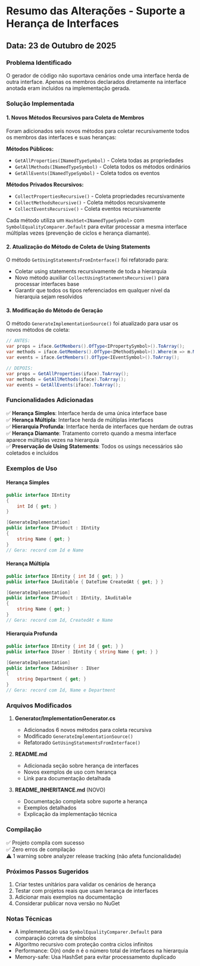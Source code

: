 # Resumo das Alterações - Suporte a Herança de Interfaces

## Data: 23 de Outubro de 2025

### Problema Identificado
O gerador de código não suportava cenários onde uma interface herda de outra interface. Apenas os membros declarados diretamente na interface anotada eram incluídos na implementação gerada.

### Solução Implementada

#### 1. Novos Métodos Recursivos para Coleta de Membros

Foram adicionados seis novos métodos para coletar recursivamente todos os membros das interfaces e suas heranças:

**Métodos Públicos:**
- `GetAllProperties(INamedTypeSymbol)` - Coleta todas as propriedades
- `GetAllMethods(INamedTypeSymbol)` - Coleta todos os métodos ordinários
- `GetAllEvents(INamedTypeSymbol)` - Coleta todos os eventos

**Métodos Privados Recursivos:**
- `CollectPropertiesRecursive()` - Coleta propriedades recursivamente
- `CollectMethodsRecursive()` - Coleta métodos recursivamente  
- `CollectEventsRecursive()` - Coleta eventos recursivamente

Cada método utiliza um `HashSet<INamedTypeSymbol>` com `SymbolEqualityComparer.Default` para evitar processar a mesma interface múltiplas vezes (prevenção de ciclos e herança diamante).

#### 2. Atualização do Método de Coleta de Using Statements

O método `GetUsingStatementsFromInterface()` foi refatorado para:
- Coletar using statements recursivamente de toda a hierarquia
- Novo método auxiliar `CollectUsingStatementsRecursive()` para processar interfaces base
- Garantir que todos os tipos referenciados em qualquer nível da hierarquia sejam resolvidos

#### 3. Modificação do Método de Geração

O método `GenerateImplementationSource()` foi atualizado para usar os novos métodos de coleta:

```csharp
// ANTES:
var props = iface.GetMembers().OfType<IPropertySymbol>().ToArray();
var methods = iface.GetMembers().OfType<IMethodSymbol>().Where(m => m.MethodKind == MethodKind.Ordinary).ToArray();
var events = iface.GetMembers().OfType<IEventSymbol>().ToArray();

// DEPOIS:
var props = GetAllProperties(iface).ToArray();
var methods = GetAllMethods(iface).ToArray();
var events = GetAllEvents(iface).ToArray();
```

### Funcionalidades Adicionadas

✅ **Herança Simples**: Interface herda de uma única interface base  
✅ **Herança Múltipla**: Interface herda de múltiplas interfaces  
✅ **Hierarquia Profunda**: Interface herda de interfaces que herdam de outras  
✅ **Herança Diamante**: Tratamento correto quando a mesma interface aparece múltiplas vezes na hierarquia  
✅ **Preservação de Using Statements**: Todos os usings necessários são coletados e incluídos  

### Exemplos de Uso

#### Herança Simples
```csharp
public interface IEntity
{
    int Id { get; }
}

[GenerateImplementation]
public interface IProduct : IEntity
{
    string Name { get; }
}
// Gera: record com Id e Name
```

#### Herança Múltipla
```csharp
public interface IEntity { int Id { get; } }
public interface IAuditable { DateTime CreatedAt { get; } }

[GenerateImplementation]
public interface IProduct : IEntity, IAuditable
{
    string Name { get; }
}
// Gera: record com Id, CreatedAt e Name
```

#### Hierarquia Profunda
```csharp
public interface IEntity { int Id { get; } }
public interface IUser : IEntity { string Name { get; } }

[GenerateImplementation]
public interface IAdminUser : IUser
{
    string Department { get; }
}
// Gera: record com Id, Name e Department
```

### Arquivos Modificados

1. **Generator/ImplementationGenerator.cs**
   - Adicionados 6 novos métodos para coleta recursiva
   - Modificado `GenerateImplementationSource()`
   - Refatorado `GetUsingStatementsFromInterface()`

2. **README.md**
   - Adicionada seção sobre herança de interfaces
   - Novos exemplos de uso com herança
   - Link para documentação detalhada

3. **README_INHERITANCE.md** (NOVO)
   - Documentação completa sobre suporte a herança
   - Exemplos detalhados
   - Explicação da implementação técnica

### Compilação

✅ Projeto compila com sucesso  
✅ Zero erros de compilação  
⚠️ 1 warning sobre analyzer release tracking (não afeta funcionalidade)

### Próximos Passos Sugeridos

1. Criar testes unitários para validar os cenários de herança
2. Testar com projetos reais que usam herança de interfaces
3. Adicionar mais exemplos na documentação
4. Considerar publicar nova versão no NuGet

### Notas Técnicas

- A implementação usa `SymbolEqualityComparer.Default` para comparação correta de símbolos
- Algoritmo recursivo com proteção contra ciclos infinitos
- Performance: O(n) onde n é o número total de interfaces na hierarquia
- Memory-safe: Usa HashSet para evitar processamento duplicado
